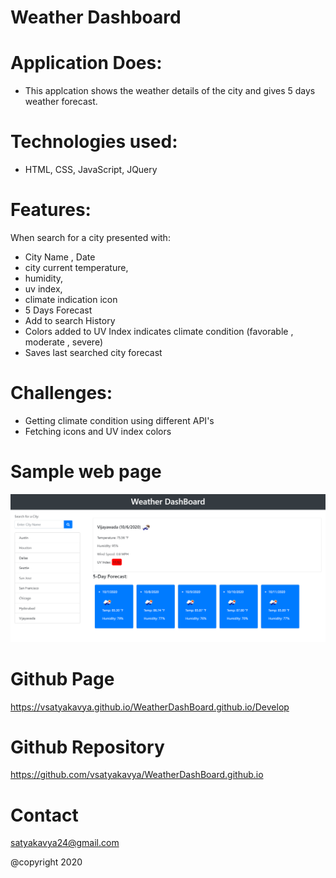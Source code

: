 # Weather Dashboard

# Application Does:
* This applcation shows the weather details of the city and gives 5 days weather forecast.

# Technologies used:
* HTML, CSS, JavaScript, JQuery

# Features:
  When search for a city presented with:
 * City Name , Date
 * city current temperature,
 * humidity,
 * uv index, 
 * climate indication icon
 * 5 Days Forecast
 * Add to search History
 * Colors added to UV Index indicates climate condition (favorable , moderate , severe)
 * Saves last searched city forecast



# Challenges:
* Getting climate condition using different API's
* Fetching icons and UV index colors


# Sample web page
![picture](Assets/weather.png)

# Github Page 
  https://vsatyakavya.github.io/WeatherDashBoard.github.io/Develop



# Github Repository
https://github.com/vsatyakavya/WeatherDashBoard.github.io

# Contact
satyakavya24@gmail.com 

@copyright 2020
